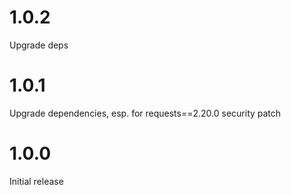 # 1.0.2

Upgrade deps

# 1.0.1

Upgrade dependencies, esp. for requests==2.20.0 security patch

# 1.0.0

Initial release